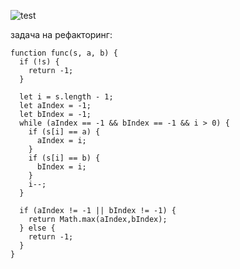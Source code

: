 ![test](https://user-images.githubusercontent.com/45356689/195144705-8e328c75-df8c-47e9-b0c1-8166a6b24a52.gif)

задача на рефакторинг:
```
function func(s, a, b) {
  if (!s) {
    return -1;
  }

  let i = s.length - 1;
  let aIndex = -1;
  let bIndex = -1;
  while (aIndex == -1 && bIndex == -1 && i > 0) {
    if (s[i] == a) {
      aIndex = i;
    }
    if (s[i] == b) {
      bIndex = i;
    }
    i--;
  }

  if (aIndex != -1 || bIndex != -1) {
    return Math.max(aIndex,bIndex);
  } else {
    return -1;
  }
}
```
